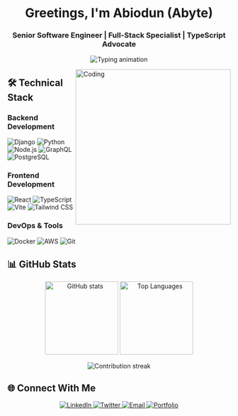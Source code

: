 <h1 align="center">Greetings, I'm Abiodun (Abyte)</h1>
<h3 align="center">Senior Software Engineer | Full-Stack Specialist | TypeScript Advocate</h3>

<p align="center">
  <img src="https://readme-typing-svg.demolab.com?font=Fira+Code&size=22&duration=3000&pause=1000&color=38BCF7&center=true&width=500&lines=Building+scalable+web+solutions;Architecting+maintainable+systems;Mentoring+junior+developers;Open-source+contributor" alt="Typing animation">
</p>

<img align="right" alt="Coding" width="350" src="https://raw.githubusercontent.com/gist/MedRedha/fd8e2481bde2610c96b9aafde543879c/raw/88624e8d31c4295973dcb7c900dacf0bfc8025a2/coding.gif">

## 🛠️ Technical Stack

### Backend Development
![Django](https://img.shields.io/badge/Django-092E20?style=for-the-badge&logo=django&logoColor=white)
![Python](https://img.shields.io/badge/Python-3776AB?style=for-the-badge&logo=python&logoColor=white)
![Node.js](https://img.shields.io/badge/Node.js-339933?style=for-the-badge&logo=nodedotjs&logoColor=white)
![GraphQL](https://img.shields.io/badge/GraphQL-E10098?style=for-the-badge&logo=graphql&logoColor=white)
![PostgreSQL](https://img.shields.io/badge/PostgreSQL-4169E1?style=for-the-badge&logo=postgresql&logoColor=white)

### Frontend Development
![React](https://img.shields.io/badge/React-20232A?style=for-the-badge&logo=react&logoColor=61DAFB)
![TypeScript](https://img.shields.io/badge/TypeScript-007ACC?style=for-the-badge&logo=typescript&logoColor=white)
![Vite](https://img.shields.io/badge/Vite-B73BFE?style=for-the-badge&logo=vite&logoColor=FFD62E)
![Tailwind CSS](https://img.shields.io/badge/Tailwind_CSS-38B2AC?style=for-the-badge&logo=tailwind-css&logoColor=white)

### DevOps & Tools
![Docker](https://img.shields.io/badge/Docker-2496ED?style=for-the-badge&logo=docker&logoColor=white)
![AWS](https://img.shields.io/badge/AWS-%23FF9900.svg?style=for-the-badge&logo=amazon-aws&logoColor=white)
![Git](https://img.shields.io/badge/Git-F05032?style=for-the-badge&logo=git&logoColor=white)

## 📊 GitHub Stats

<p align="center">
  <img height="165" src="https://github-readme-stats.vercel.app/api?username=Harbeyzino&show_icons=true&theme=dark&hide_border=true" alt="GitHub stats">
  <img height="165" src="https://github-readme-stats.vercel.app/api/top-langs/?username=Harbeyzino&layout=compact&theme=dark&hide_border=true" alt="Top Languages">
</p>

<p align="center">
  <img src="https://streak-stats.demolab.com/?user=Harbeyzino&theme=dark&hide_border=true" alt="Contribution streak">
</p>

## 🌐 Connect With Me

<p align="center">
  <a href="[https://linkedin.com/in/yourprofile](https://www.linkedin.com/in/olaniyan-abiodun-959974298?utm_source=share&utm_campaign=share_via&utm_content=profile&utm_medium=android_app)" target="_blank">
    <img src="https://img.shields.io/badge/LinkedIn-0077B5?style=for-the-badge&logo=linkedin&logoColor=white" alt="LinkedIn">
  </a>
  <a href="[https://twitter.com/yourhandle](https://x.com/dev_abyte?t=5jjK5N2eEfGKLKxykpA8GQ&s=09)" target="_blank">
    <img src="https://img.shields.io/badge/Twitter-1DA1F2?style=for-the-badge&logo=twitter&logoColor=white" alt="Twitter">
  </a>
  <a href="mailto:abbeyzino51@gmail.com">
    <img src="https://img.shields.io/badge/Gmail-D14836?style=for-the-badge&logo=gmail&logoColor=white" alt="Email">
  </a>
  <a href="https://yourportfolio.com" target="_blank">
    <img src="https://img.shields.io/badge/Portfolio-%23000000.svg?style=for-the-badge&logo=firefox&logoColor=#FF7139" alt="Portfolio">
  </a>
</p>
